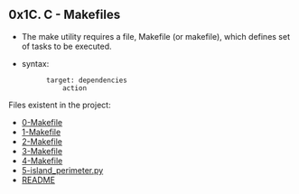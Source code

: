 ## 0x1C. C - Makefiles

- The make utility requires a file, Makefile (or makefile),
which defines set of tasks to be executed. 
- syntax:

            target: dependencies
                action

Files existent in the project:

- [0-Makefile](.#)
- [1-Makefile](.#)
- [2-Makefile](.#)
- [3-Makefile](.#)
- [4-Makefile](.#)
- [5-island_perimeter.py](.#)
- [README](.#)